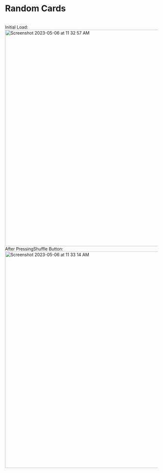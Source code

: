 # Random Cards
<br>
Initial Load:<br>
<img width="712" alt="Screenshot 2023-05-06 at 11 32 57 AM" src="https://user-images.githubusercontent.com/94321938/236633575-04d2f373-b4db-48ca-b615-74af1726b011.png">
<br>
After PressingShuffle Button:<br>
<img width="712" alt="Screenshot 2023-05-06 at 11 33 14 AM" src="https://user-images.githubusercontent.com/94321938/236633595-2a9de71f-70fb-430f-8c8d-7f52e53f61a6.png">
